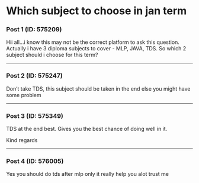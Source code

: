 # Which subject to choose in jan term

### Post 1 (ID: 575209)

Hii all…i know this may not be the correct platform to ask this question.  
Actually i have 3 diploma subjects to cover - MLP, JAVA, TDS. So which 2
subject should i choose for this term?


---

### Post 2 (ID: 575247)

Don’t take TDS, this subject should be taken in the end else you might have
some problem


---

### Post 3 (ID: 575349)

TDS at the end best. Gives you the best chance of doing well in it.

Kind regards


---

### Post 4 (ID: 576005)

Yes you should do tds after mlp only it really help you alot trust me

